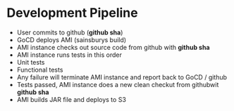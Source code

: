 Development Pipeline
====================

 - User commits to github (**github sha**)
 - GoCD deploys AMI (sainsburys build)
 - AMI instance checks out source code from github with **github sha**
 - AMI instance runs tests in this order
  - Unit tests
  - Functional tests
 - Any failure will terminate AMI instance and report back to GoCD / github
 - Tests passed, AMI instance does a new clean checkut from githubwit **github sha**
 - AMI builds JAR file and deploys to S3
 
